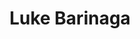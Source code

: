 ---
title: Luke Barinaga
email: lbarinag@nd.edu
image: "/images/headshots/lukebarinaga.jpg"
description: Sports Commissioner
weight: 1
params:
    hometown: "Fruitland, ID"
    major: "Finance and ACMS"
    hobbies: "ND Athletics, Intramural Sports, Fishing, Golfing, and the Outdoors"
    favoritepart: "The tight knit community with all of my Coyle brothers"

social:
  - name: email
    icon: fa-regular fa-envelope
    link: mailto:lbarinag@nd.edu
---
